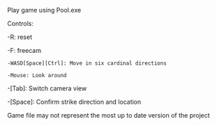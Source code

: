 Play game using Pool.exe

Controls:

-R: reset

-F: freecam

	-WASD[Space][Ctrl]: Move in six cardinal directions
 
 	-Mouse: Look around
  
-[Tab]: Switch camera view

-[Space]: Confirm strike direction and location

Game file may not represent the most up to date version of the project

